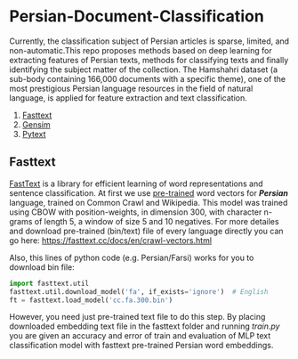 # Persian-Document-Classification
Currently, the classification subject of Persian articles is sparse, limited, and non-automatic.This repo proposes methods based on deep learning for extracting features of Persian texts, methods for classifying texts and finally identifying the subject matter of the collection. The Hamshahri dataset (a sub-body containing 166,000 documents with a specific theme), one of the most prestigious Persian language resources in the field of natural language, is applied for feature extraction and text classification.

1. [Fasttext](test_dir)
2. [Gensim](test_dir)
3. [Pytext](test_dir)

## Fasttext
[FastText](https://github.com/facebookresearch/fastText/) is a library for efficient learning of word representations and sentence classification.
At first we use [pre-trained](https://fasttext.cc/docs/en/crawl-vectors.html) word vectors for ***Persian*** language, trained on Common Crawl and Wikipedia. This model was trained using CBOW with position-weights, in dimension 300, with character n-grams of length 5, a window of size 5 and 10 negatives.
For more detailes and download pre-trained (bin/text) file of every language directly you can go here: https://fasttext.cc/docs/en/crawl-vectors.html

Also, this lines of python code (e.g. Persian/Farsi) works for you to download bin file:

```python
import fasttext.util
fasttext.util.download_model('fa', if_exists='ignore')  # English
ft = fasttext.load_model('cc.fa.300.bin')
```

However, you need just pre-trained text file to do this step.
By placing downloaded embedding text file in the fasttext folder and running _train.py_ you are given an accuracy and error of train and evaluation of MLP text classification model with fasttext pre-trained Persian word embeddings.









